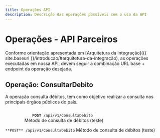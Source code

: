 ```yaml
---
title: Operações API
description: Descrição das operações possíveis com o uso da API
---
```


# Operações - API Parceiros

Conforme orientação apresentada em [Arquitetura da Integração]({{ site.baseurl }}/introducao/#arquitetura-da-integração), as operações executadas em nossa API, devem seguir a combinação URL base + endpoint da operação desejada.

## Operação: ConsultarDebito

A operação consulta débitos, tem como objetivo realizar a consulta nos principais órgãos públicos do país.

<section id="operacao">
<article class="post">
        <p>
        <code>
            <b>POST</b> /api/v1/ConsultaDebito
        </code> Método de consulta de débitos (teste)</p>
</article>
</section>

<section id="operacao">

<article class="post">

`**POST** /api/v1/ConsultaDebito` Método de consulta de débitos (teste)

</article>

</section>